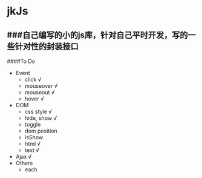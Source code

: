 jkJs
====
###自己编写的小的js库，针对自己平时开发，写的一些针对性的封装接口  
------------------------------------------
####To Do  
- Event  
  - click    √  
  - mouseover √
  - mouseout  √
  - hover  √
- DOM  
  - css style  √
  - hide, show  √
  - toggle
  - dom position
  - isShow  
  - html √  
  - text √
- Ajax  √
- Others  
  - each  
